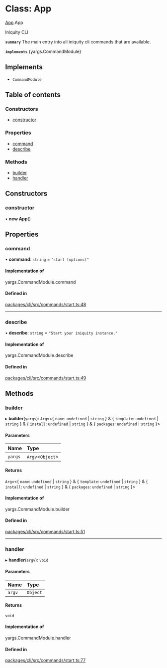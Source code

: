 # Class: App

[App](../modules/App.md).App

Iniquity CLI

**`summary`** The main entry into all iniquity cli commands that are available.

**`implements`** {yargs.CommandModule}

## Implements

- `CommandModule`

## Table of contents

### Constructors

- [constructor](App.App-1.md#constructor)

### Properties

- [command](App.App-1.md#command)
- [describe](App.App-1.md#describe)

### Methods

- [builder](App.App-1.md#builder)
- [handler](App.App-1.md#handler)

## Constructors

### constructor

• **new App**()

## Properties

### command

• **command**: `string` = `"start [options]"`

#### Implementation of

yargs.CommandModule.command

#### Defined in

[packages/cli/src/commands/start.ts:48](https://github.com/iniquitybbs/iniquity/blob/ec15de2/packages/cli/src/commands/start.ts#L48)

___

### describe

• **describe**: `string` = `"Start your iniquity instance."`

#### Implementation of

yargs.CommandModule.describe

#### Defined in

[packages/cli/src/commands/start.ts:49](https://github.com/iniquitybbs/iniquity/blob/ec15de2/packages/cli/src/commands/start.ts#L49)

## Methods

### builder

▸ **builder**(`yargs`): `Argv`<{ `name`: `undefined` \| `string`  } & { `template`: `undefined` \| `string`  } & { `install`: `undefined` \| `string`  } & { `packages`: `undefined` \| `string`  }\>

#### Parameters

| Name | Type |
| :------ | :------ |
| `yargs` | `Argv`<`Object`\> |

#### Returns

`Argv`<{ `name`: `undefined` \| `string`  } & { `template`: `undefined` \| `string`  } & { `install`: `undefined` \| `string`  } & { `packages`: `undefined` \| `string`  }\>

#### Implementation of

yargs.CommandModule.builder

#### Defined in

[packages/cli/src/commands/start.ts:51](https://github.com/iniquitybbs/iniquity/blob/ec15de2/packages/cli/src/commands/start.ts#L51)

___

### handler

▸ **handler**(`argv`): `void`

#### Parameters

| Name | Type |
| :------ | :------ |
| `argv` | `Object` |

#### Returns

`void`

#### Implementation of

yargs.CommandModule.handler

#### Defined in

[packages/cli/src/commands/start.ts:77](https://github.com/iniquitybbs/iniquity/blob/ec15de2/packages/cli/src/commands/start.ts#L77)
